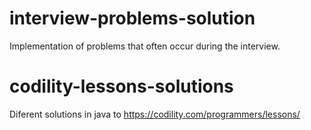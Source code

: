 # interview-problems-solution
Implementation of problems that often occur during the interview.
# codility-lessons-solutions
Diferent solutions in java to https://codility.com/programmers/lessons/
